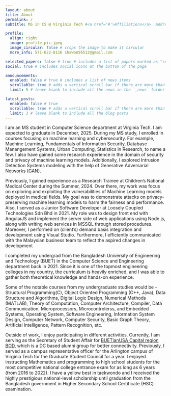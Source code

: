 ```yaml
---
layout: about
title: About
permalink: /
subtitle: MS in CS @ Virginia Tech #<a href='#'>Affiliations</a>. Address. Contacts. Motto. Etc.

profile:
  align: right
  image: profile_pic.jpeg
  image_circular: false # crops the image to make it circular
  more_info: 571-622-8116 shawon56512@gmail.com

selected_papers: false # true # includes a list of papers marked as "selected={true}"
social: true # includes social icons at the bottom of the page

announcements:
  enabled: false # true # includes a list of news items
  scrollable: true # adds a vertical scroll bar if there are more than 3 news items
  limit: 5 # leave blank to include all the news in the `_news` folder

latest_posts:
  enabled: false # true
  scrollable: true # adds a vertical scroll bar if there are more than 3 new posts items
  limit: 3 # leave blank to include all the blog posts
---
```


I am an MS student in Computer Science department at Virginia Tech. I am expected to graduate in December, 2025. During my MS study, I enrolled in courses focusing on machine learning and cybersecurity. For example, Machine Learning, Fundamentals of Information Security, Database Manangement Systems, Urban Computing, Statistics in Research, to name a few. I also have gained some research experience in the domain of security and privacy of machine learning models. Additionally, I explored Intrusion Detection Systems modeling with the help of Generative Adversarial Networks (GAN).

Previously, I gained experience as a Research Trainee at Children’s National Medical Center during the Summer, 2024. Over there, my work was focus on exploring and exploiting the vulnerabilities of Machine Learning models deployed in medical fields. My goal was to demonstrate attacks on privacy-preserving machine learning models to harm the fairness and performance. Also, I served as a Junior Software Developer at Loosely Coupled Technologies Sdn Bhd in 2021. My role was to design front end with AngularJS and implement the server side of web applications using Node.js, along with writing web services in MSSQL through stored procedures. Moreover, I performed on (client’s) demand basis integration and development using Visual Studio. Furthermore, I efficiently communicated with the Malaysian business team to reflect the aspired changes in development

I completed my undergrad from the Bangladesh University of Engineering and Technology (BUET) in the Computer Science and Engineering department back in 2021. Since it is one of the topmost engineering colleges in my country, the curriculum is heavily enriched, and I was able to gather both theoretical knowledge and hands-on experience.

Some of the notable courses from my undergraduate studies would be - Structural Programming(C), Object Oriented Programming (C++, Java), Data Structure and Algorithms, Digital Logic Design, Numerical Methods (MATLAB), Theory of Computation, Computer Architecture, Compiler, Data Communication, Microprocessors, Microcontrolerss, and Embedded Systems, Operating System, Software Engineering, Information System Design, Computer Network, Computer Security, Basic Graph Theory, Artificial Intelligence, Pattern Recognition, etc.

Outside of work, I enjoy participating in different activities. Currently, I am serving as the Secretary of Student Affair for [BUETianUSA Capital region BOD](https://www.buetianusa.org/), which is a DC based alumni group for better connectivity. Previously, I served as a campus representative officer for the Arlington campus of Virginia Tech for the Graduate Student Council for a year. I enjoyed instructing Mathematics and programming to high school students for the most competitive national college entrance exam for as long as 6 years (from 2016 to 2022). I have a yellow best in taekwondo and I received the highly prestigious national-level scholarship until graduation from the Bangladesh government in Higher Secondary School Certificate (HSC) examination.
